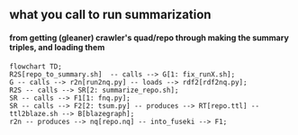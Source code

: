 ## what you call to run summarization

#### from getting (gleaner) crawler's quad/repo  through making the summary triples, and loading them

```mermaid
flowchart TD;
R2S[repo_to_summary.sh]  -- calls --> G[1: fix_runX.sh];
G -- calls --> r2n[run2nq.py] -- loads --> rdf2[rdf2nq.py];
R2S -- calls --> SR[2: summarize_repo.sh];
SR -- calls --> F1[1: fnq.py];
SR -- calls --> F2[2: tsum.py] -- produces --> RT[repo.ttl] -- ttl2blaze.sh --> B[blazegraph];
r2n -- produces --> nq[repo.nq] -- into_fuseki --> F1;
```
